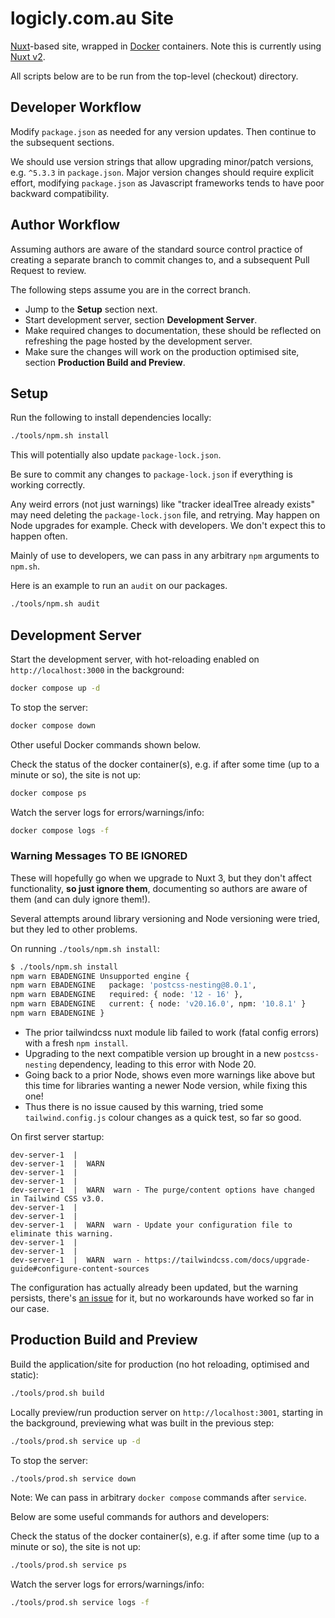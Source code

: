 # logicly.com.au Site

[Nuxt](https://nuxt.com/)-based site, wrapped in [Docker](https://www.docker.com/)
containers. Note this is currently using [Nuxt v2](https://v2.nuxt.com/).

All scripts below are to be run from the top-level (checkout) directory.


## Developer Workflow

Modify `package.json` as needed for any version updates. Then continue to
the subsequent sections.

We should use version strings that allow upgrading minor/patch versions, e.g.
`^5.3.3` in `package.json`. Major version changes should require explicit
effort, modifying `package.json` as Javascript frameworks tends to have poor
backward compatibility.


## Author Workflow

Assuming authors are aware of the standard source control practice of creating
a separate branch to commit changes to, and a subsequent Pull Request to review.

The following steps assume you are in the correct branch.

* Jump to the **Setup** section next.
* Start development server, section **Development Server**.
* Make required changes to documentation, these should be reflected on
  refreshing the page hosted by the development server.
* Make sure the changes will work on the production optimised site, section
  **Production Build and Preview**.


## Setup

Run the following to install dependencies locally:

```bash
./tools/npm.sh install
```

This will potentially also update `package-lock.json`.

Be sure to commit any changes to `package-lock.json` if everything is working
correctly.

Any weird errors (not just warnings) like "tracker idealTree already exists" may
need deleting the `package-lock.json` file, and retrying. May happen on Node
upgrades for example. Check with developers. We don't expect this to happen
often.

Mainly of use to developers, we can pass in any arbitrary `npm` arguments to
`npm.sh`.

Here is an example to run an `audit` on our packages.

```bash
./tools/npm.sh audit
```


## Development Server

Start the development server, with hot-reloading enabled on `http://localhost:3000`
in the background:


```bash
docker compose up -d
```

To stop the server:

```bash
docker compose down
```

Other useful Docker commands shown below.

Check the status of the docker container(s), e.g. if after some time (up to a minute
or so), the site is not up:

```bash
docker compose ps
```

Watch the server logs for errors/warnings/info:

```bash
docker compose logs -f
```

### Warning Messages TO BE IGNORED

These will hopefully go when we upgrade to Nuxt 3, but they don't affect functionality,
**so just ignore them**, documenting so authors are aware of them (and can duly ignore them!).

Several attempts around library versioning and Node versioning were tried, but they
led to other problems.

On running `./tools/npm.sh install`:

```bash
$ ./tools/npm.sh install
npm warn EBADENGINE Unsupported engine {
npm warn EBADENGINE   package: 'postcss-nesting@8.0.1',
npm warn EBADENGINE   required: { node: '12 - 16' },
npm warn EBADENGINE   current: { node: 'v20.16.0', npm: '10.8.1' }
npm warn EBADENGINE }
```

* The prior tailwindcss nuxt module lib failed to work (fatal config errors) with
  a fresh `npm install`.
* Upgrading to the next compatible version up brought in a new `postcss-nesting`
  dependency, leading to this error with Node 20.
* Going back to a prior Node, shows even more warnings like above but this time for
  libraries wanting a newer Node version, while fixing this one!
* Thus there is no issue caused by this warning, tried some `tailwind.config.js`
  colour changes as a quick test, so far so good.


On first server startup:

```
dev-server-1  |
dev-server-1  |  WARN
dev-server-1  |
dev-server-1  |
dev-server-1  |  WARN  warn - The purge/content options have changed in Tailwind CSS v3.0.
dev-server-1  |
dev-server-1  |
dev-server-1  |  WARN  warn - Update your configuration file to eliminate this warning.
dev-server-1  |
dev-server-1  |
dev-server-1  |  WARN  warn - https://tailwindcss.com/docs/upgrade-guide#configure-content-sources
```

The configuration has actually already been updated, but the warning persists, there's
[an issue](https://github.com/tailwindlabs/tailwindcss/discussions/6019) for it, but
no workarounds have worked so far in our case.


## Production Build and Preview

Build the application/site for production (no hot reloading, optimised and static):

```bash
./tools/prod.sh build
```

Locally preview/run production server on `http://localhost:3001`,
starting in the background, previewing what was built in the previous
step:

```bash
./tools/prod.sh service up -d
```

To stop the server:

```bash
./tools/prod.sh service down
```

Note: We can pass in arbitrary `docker compose` commands after `service`.

Below are some useful commands for authors and developers:

Check the status of the docker container(s), e.g. if after some time (up to a minute
or so), the site is not up:

```bash
./tools/prod.sh service ps
```

Watch the server logs for errors/warnings/info:

```bash
./tools/prod.sh service logs -f
```
